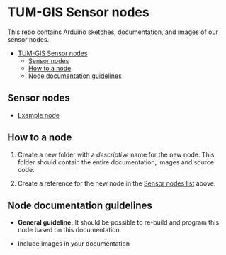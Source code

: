 # TUM-GIS Sensor nodes

This repo contains Arduino sketches, documentation, and images of our
sensor nodes.

- [TUM-GIS Sensor nodes](#tum-gis-sensor-nodes)
  - [Sensor nodes](#sensor-nodes)
  - [How to a node](#how-to-a-node)
  - [Node documentation guidelines](#node-documentation-guidelines)

## Sensor nodes

- [Example node](./example-node)

## How to a node

1. Create a new folder with a *descriptive* name for the new node. This
folder should contain the entire documentation, images and source code.

2. Create a reference for the new node in the [Sensor nodes list](#sensor-nodes) above.

## Node documentation guidelines

- **General guideline:** It should be possible to re-build and program
this node based on this documentation.

- Include images in your documentation
